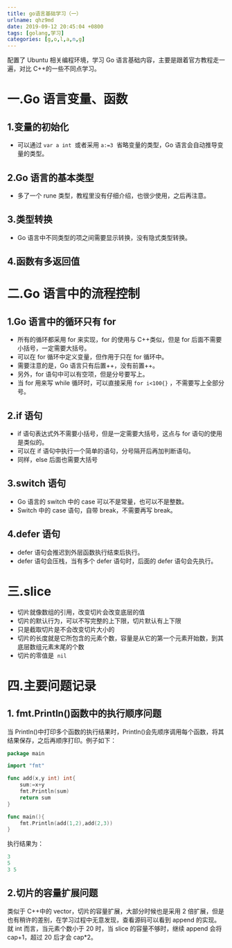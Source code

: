 ```yaml
---
title: go语言基础学习（一）
urlname: qhz9md
date: 2019-09-12 20:45:04 +0800
tags: [golang,学习]
categories: [g,o,l,a,n,g]
---
```


配置了 Ubuntu 相关编程环境，学习 Go 语言基础内容，主要是跟着官方教程走一遍，对比 C++的一些不同点学习。

# 一.Go 语言变量、函数

## 1.变量的初始化

- 可以通过 `var a int`  或者采用 `a:=3`  省略变量的类型，Go 语言会自动推导变量的类型。

## 2.Go 语言的基本类型

- 多了一个 rune 类型，教程里没有仔细介绍，也很少使用，之后再注意。

## 3.类型转换

- Go 语言中不同类型的项之间需要显示转换，没有隐式类型转换。

## 4.函数有多返回值

# 二.Go 语言中的流程控制

## 1.Go 语言中的循环只有 for

- 所有的循环都采用 for 来实现，for 的使用与 C++类似，但是 for 后面不需要小括号，一定需要大括号。
- 可以在 for 循环中定义变量，但作用于只在 for 循环中。
- 需要注意的是，Go 语言只有后置++，没有前置++。
- 另外，for 语句中可以有空项，但是分号要写上。
- 当 for 用来写 while 循环时，可以直接采用 `for i<100{}` ，不需要写上全部分号。

## 2.if 语句

- if 语句表达式外不需要小括号，但是一定需要大括号，这点与 for 语句的使用是类似的。
- 可以在 if 语句中执行一个简单的语句，分号隔开后再加判断语句。
- 同样，else 后面也需要大括号

## 3.switch 语句

- Go 语言的 switch 中的 case 可以不是常量，也可以不是整数。
- Switch 中的 case 语句，自带 break，不需要再写 break。

## 4.defer 语句

- defer 语句会推迟到外层函数执行结束后执行。
- defer 语句会压栈，当有多个 defer 语句时，后面的 defer 语句会先执行。

# 三.slice

- 切片就像数组的引用，改变切片会改变底层的值
- 切片的默认行为，可以不写完整的上下限，切片默认有上下限
- 只是截取切片是不会改变切片大小的
- 切片的长度就是它所包含的元素个数，容量是从它的第一个元素开始数，到其底层数组元素末尾的个数
- 切片的零值是  `nil`

# 四.主要问题记录

## 1. fmt.Println()函数中的执行顺序问题

当 Println()中打印多个函数的执行结果时，Println()会先顺序调用每个函数，将其结果保存，之后再顺序打印。例子如下：

```go
package main

import "fmt"

func add(x,y int) int{
	sum:=x+y
	fmt.Println(sum)
	return sum
}

func main(){
	fmt.Println(add(1,2),add(2,3))
}
```

执行结果为：

```go
3
5
3 5
```

## 2.切片的容量扩展问题

类似于 C++中的 vector，切片的容量扩展，大部分时候也是采用 2 倍扩展，但是也有稍许的差别，在学习过程中无意发现，查看源码可以看到 append 的实现。就 int 而言，当元素个数小于 20 时，当 slice 的容量不够时，继续 append 会将 cap+1，超过 20 后才会 cap\*2。
